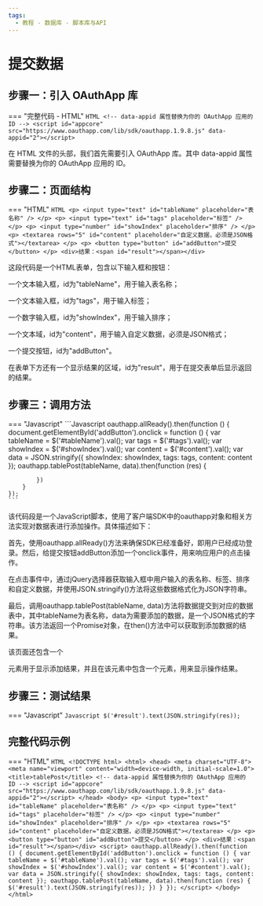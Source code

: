 ```yaml
---
tags:
  - 教程 - 数据库 - 脚本库与API
---
```


# 提交数据


## 步骤一：引入 OAuthApp 库
=== "完整代码 - HTML"
    ```HTML
    <!-- data-appid 属性替换为你的 OAuthApp 应用的 ID -->
    <script id="appcore" src="https://www.oauthapp.com/lib/sdk/oauthapp.1.9.8.js" data-appid="2"></script>
    ```

在 HTML 文件的头部，我们首先需要引入 OAuthApp 库。其中 data-appid 属性需要替换为你的 OAuthApp 应用的 ID。


## 步骤二：页面结构
=== "HTML"
    ```HTML
    <p>
        <input type="text" id="tableName" placeholder="表名称" />
    </p>
    <p>
        <input type="text" id="tags" placeholder="标签" />
    </p>
    <p>
        <input type="number" id="showIndex" placeholder="排序" />
    </p>
    <p>
        <textarea rows="5" id="content" placeholder="自定义数据，必须是JSON格式"></textarea>
    </p>
    <p>
        <button type="button" id="addButton">提交</button>
    </p>
    <div>结果：<span id="result"></span></div>
    ```

这段代码是一个HTML表单，包含以下输入框和按钮：

一个文本输入框，id为"tableName"，用于输入表名称；

一个文本输入框，id为"tags"，用于输入标签；

一个数字输入框，id为"showIndex"，用于输入排序；

一个文本域，id为"content"，用于输入自定义数据，必须是JSON格式；

一个提交按钮，id为"addButton"。

在表单下方还有一个显示结果的区域，id为"result"，用于在提交表单后显示返回的结果。

## 步骤三：调用方法

=== "Javascript"
    ```Javascript
    oauthapp.allReady().then(function () {
        document.getElementById('addButton').onclick = function () {
            var tableName = $('#tableName').val();
            var tags = $('#tags').val();
            var showIndex = $('#showIndex').val();
            var content = $('#content').val();
            var data = JSON.stringify({
                showIndex: showIndex,
                tags: tags,
                content: content
            });
            oauthapp.tablePost(tableName, data).then(function (res) {
                
            })
        }
    });
    ```

该代码段是一个JavaScript脚本，使用了客户端SDK中的oauthapp对象和相关方法实现对数据表进行添加操作。具体描述如下：

首先，使用oauthapp.allReady()方法来确保SDK已经准备好，即用户已经成功登录。然后，给提交按钮addButton添加一个onclick事件，用来响应用户的点击操作。

在点击事件中，通过jQuery选择器获取输入框中用户输入的表名称、标签、排序和自定义数据，并使用JSON.stringify()方法将这些数据格式化为JSON字符串。

最后，调用oauthapp.tablePost(tableName, data)方法将数据提交到对应的数据表中，其中tableName为表名称，data为需要添加的数据，是一个JSON格式的字符串。该方法返回一个Promise对象，在then()方法中可以获取到添加数据的结果。

该页面还包含一个<div>元素用于显示添加结果，并且在该元素中包含一个<span>元素，用来显示操作结果。

## 步骤三：测试结果

=== "Javascript"
    ```Javascript
    $('#result').text(JSON.stringify(res));
    ```




## 完整代码示例

=== "HTML"
    ```HTML
     <!DOCTYPE html>
    <html>
    <head>
        <meta charset="UTF-8">
        <meta name="viewport" content="width=device-width, initial-scale=1.0">
        <title>tablePost</title>
        <!-- data-appid 属性替换为你的 OAuthApp 应用的 ID -->
        <script id="appcore" src="https://www.oauthapp.com/lib/sdk/oauthapp.1.9.8.js" data-appid="2"></script>
    </head>
    <body>
        <p>
            <input type="text" id="tableName" placeholder="表名称" />
        </p>
        <p>
            <input type="text" id="tags" placeholder="标签" />
        </p>
        <p>
            <input type="number" id="showIndex" placeholder="排序" />
        </p>
        <p>
            <textarea rows="5" id="content" placeholder="自定义数据，必须是JSON格式"></textarea>
        </p>
        <p>
            <button type="button" id="addButton">提交</button>
        </p>
        <div>结果：<span id="result"></span></div>
        <script>
            oauthapp.allReady().then(function () {
                document.getElementById('addButton').onclick = function () {
                    var tableName = $('#tableName').val();
                    var tags = $('#tags').val();
                    var showIndex = $('#showIndex').val();
                    var content = $('#content').val();
                    var data = JSON.stringify({
                        showIndex: showIndex,
                        tags: tags,
                        content: content
                    });
                    oauthapp.tablePost(tableName, data).then(function (res) {
                        $('#result').text(JSON.stringify(res));
                    })
                }
            });
        </script>
    </body>
    </html>
    ```

